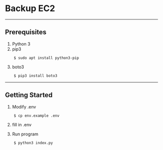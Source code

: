 # Backup EC2

---

## Prerequisites

1. Python 3
2. pip3

```shell
    $ sudo apt install python3-pip
```

3. boto3

```shell
    $ pip3 install boto3
```

---

## Getting Started

1. Modify .env

```shell
    $ cp env.example .env
```

2. fill in .env

3. Run program

```shell
    $ python3 index.py
```
